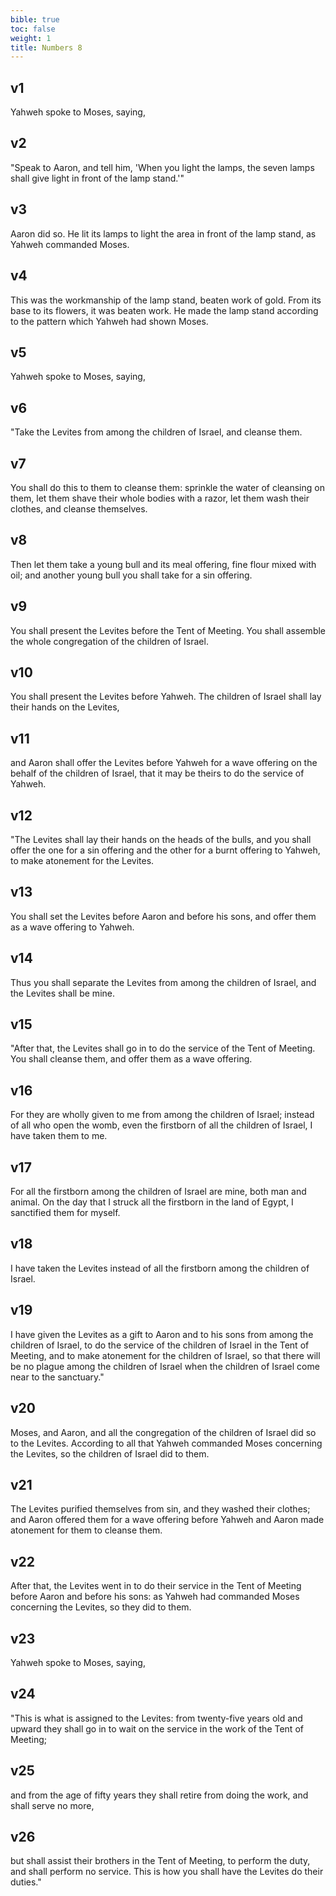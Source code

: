 ```yaml
---
bible: true
toc: false
weight: 1
title: Numbers 8
---
```


## v1 
Yahweh spoke to Moses, saying, 

## v2 
"Speak to Aaron, and tell him, 'When you light the lamps, the seven lamps shall give light in front of the lamp stand.'" 

## v3 
Aaron did so. He lit its lamps to light the area in front of the lamp stand, as Yahweh commanded Moses. 

## v4 
This was the workmanship of the lamp stand, beaten work of gold. From its base to its flowers, it was beaten work. He made the lamp stand according to the pattern which Yahweh had shown Moses. 

## v5 
Yahweh spoke to Moses, saying, 

## v6 
"Take the Levites from among the children of Israel, and cleanse them. 

## v7 
You shall do this to them to cleanse them: sprinkle the water of cleansing on them, let them shave their whole bodies with a razor, let them wash their clothes, and cleanse themselves. 

## v8 
Then let them take a young bull and its meal offering, fine flour mixed with oil; and another young bull you shall take for a sin offering. 

## v9 
You shall present the Levites before the Tent of Meeting. You shall assemble the whole congregation of the children of Israel. 

## v10 
You shall present the Levites before Yahweh. The children of Israel shall lay their hands on the Levites, 

## v11 
and Aaron shall offer the Levites before Yahweh for a wave offering on the behalf of the children of Israel, that it may be theirs to do the service of Yahweh. 

## v12 
"The Levites shall lay their hands on the heads of the bulls, and you shall offer the one for a sin offering and the other for a burnt offering to Yahweh, to make atonement for the Levites. 

## v13 
You shall set the Levites before Aaron and before his sons, and offer them as a wave offering to Yahweh. 

## v14 
Thus you shall separate the Levites from among the children of Israel, and the Levites shall be mine. 

## v15 
"After that, the Levites shall go in to do the service of the Tent of Meeting. You shall cleanse them, and offer them as a wave offering. 

## v16 
For they are wholly given to me from among the children of Israel; instead of all who open the womb, even the firstborn of all the children of Israel, I have taken them to me. 

## v17 
For all the firstborn among the children of Israel are mine, both man and animal. On the day that I struck all the firstborn in the land of Egypt, I sanctified them for myself. 

## v18 
I have taken the Levites instead of all the firstborn among the children of Israel. 

## v19 
I have given the Levites as a gift to Aaron and to his sons from among the children of Israel, to do the service of the children of Israel in the Tent of Meeting, and to make atonement for the children of Israel, so that there will be no plague among the children of Israel when the children of Israel come near to the sanctuary." 

## v20 
Moses, and Aaron, and all the congregation of the children of Israel did so to the Levites. According to all that Yahweh commanded Moses concerning the Levites, so the children of Israel did to them. 

## v21 
The Levites purified themselves from sin, and they washed their clothes; and Aaron offered them for a wave offering before Yahweh and Aaron made atonement for them to cleanse them. 

## v22 
After that, the Levites went in to do their service in the Tent of Meeting before Aaron and before his sons: as Yahweh had commanded Moses concerning the Levites, so they did to them. 

## v23 
Yahweh spoke to Moses, saying, 

## v24 
"This is what is assigned to the Levites: from twenty-five years old and upward they shall go in to wait on the service in the work of the Tent of Meeting; 

## v25 
and from the age of fifty years they shall retire from doing the work, and shall serve no more, 

## v26 
but shall assist their brothers in the Tent of Meeting, to perform the duty, and shall perform no service. This is how you shall have the Levites do their duties."


